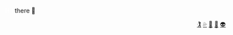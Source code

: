 <a href="https://www.hackerrank.com" style="color: white; text-decoration: none">H</a>
<a href="https://www.vimgolf.com" style="color: white; text-decoration: none">i</a>
  there 👋

<!--
**cylmat/cylmat** is a ✨ _special_ ✨ repository because its `README.md` (this file) appears on your GitHub profile.

Here are some ideas to get you started:

- 🔭 I’m currently working on ...
- 🌱 I’m currently learning ...
- 👯 I’m looking to collaborate on ...
- 🤔 I’m looking for help with ...
- 💬 Ask me about ...
- 📫 How to reach me: ...
- 😄 Pronouns: ...
- ⚡ Fun fact: ...
-->

<div align="right">
  <a href="https://www.code.golf">🏌️</a>
  <a href="https://www.geeksforgeeks.org/fundamentals-of-algorithms">💦</a>
  <a href="https://www.root-me.org">👥</a>
  <a href="https://symfony.com">🎼</a>
  <a href="https://www.vimgolf.com/">👽</a>
</div>
